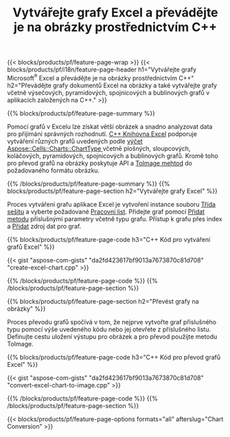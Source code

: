 ﻿---
title: Vytvářejte grafy Excel a převádějte je na obrázky prostřednictvím C++
url: /cs/cpp/chart/
description: Zdrojový kód C++ pro kreslení a převod grafu nebo diagramu v aplikaci Microsoft Excel pomocí knihovny C++
---
{{< blocks/products/pf/feature-page-wrap >}}
{{< blocks/products/pf/i18n/feature-page-header h1="Vytvářejte grafy Microsoft<sup>&reg;</sup> Excel a převádějte je na obrázky prostřednictvím C++" h2="Převádějte grafy dokumentů Excel na obrázky a také vytvářejte grafy včetně výsečových, pyramidových, spojnicových a bublinových grafů v aplikacích založených na C++." >}}

{{% blocks/products/pf/feature-page-summary %}}

Pomocí grafů v Excelu lze získat větší obrázek a snadno analyzovat data pro přijímání správných rozhodnutí. [C++ Knihovna Excel](/cells/cpp/) podporuje vytváření různých grafů uvedených podle [výčet Aspose::Cells::Charts::ChartType
](https://reference.aspose.com/cells/cpp/namespace/aspose.cells.charts#a2f17e69bcefc754569019185d0621b70) včetně plošných, sloupcových, koláčových, pyramidových, spojnicových a bublinových grafů. Kromě toho pro převod grafů na obrázky poskytuje API a [ToImage mehtod](https://reference.aspose.com/cells/cpp/class/aspose.cells.charts.i_sparkline#a28d76dd585c48366e1657f2982722ddb) do požadovaného formátu obrázku.

{{% /blocks/products/pf/feature-page-summary %}}
{{% blocks/products/pf/feature-page-section h2="Vytvářejte grafy Excel" %}}

Proces vytváření grafu aplikace Excel je vytvoření instance souboru [Třída sešitu](https://reference.aspose.com/cells/cpp/class/aspose.cells.i_workbook) a vyberte požadované [Pracovní list](https://reference.aspose.com/cells/cpp/class/aspose.cells.i_worksheet_collection#a5574d624796043233420d0e0459ccc43). Přidejte graf pomocí [Přidat metodu](https://reference.aspose.com/cells/cpp/class/aspose.cells.charts.i_chart_collection#ab7e8cce835c251a4682605299a6aa068) příslušnými parametry včetně typu grafu. Přístup k grafu přes index a [Přidat](https://reference.aspose.com/cells/cpp/class/aspose.cells.charts.i_series_collection#a8f4dc4d883f32f65b1fb673e2aa7862f) zdroj dat pro graf.

{{% blocks/products/pf/feature-page-code h3="C++ Kód pro vytváření grafů Excel" %}}

{{< gist "aspose-com-gists" "da2fd423617bf9013a7673870c81d708" "create-excel-chart.cpp" >}}

{{% /blocks/products/pf/feature-page-code %}}
{{% /blocks/products/pf/feature-page-section %}}

{{% blocks/products/pf/feature-page-section h2="Převést grafy na obrázky" %}}


Proces převodu grafů spočívá v tom, že nejprve vytvořte graf příslušného typu pomocí výše uvedeného kódu nebo jej otevřete z příslušného listu. Definujte cestu uložení výstupu pro obrázek a pro převod použijte metodu ToImage.

 
{{% blocks/products/pf/feature-page-code h3="C++ Kód pro převod grafů Excel" %}}

{{< gist "aspose-com-gists" "da2fd423617bf9013a7673870c81d708" "convert-excel-chart-to-image.cpp" >}}

{{% /blocks/products/pf/feature-page-code %}}
{{% /blocks/products/pf/feature-page-section %}}

{{< blocks/products/pf/feature-page-options formats="all" afterslug="Chart Conversion" >}}